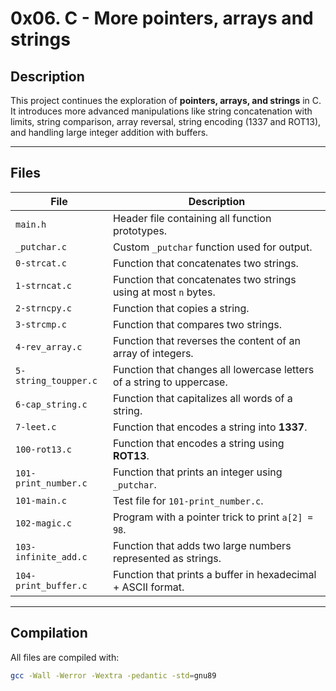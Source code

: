 # 0x06. C - More pointers, arrays and strings

## Description
This project continues the exploration of **pointers, arrays, and strings** in C.  
It introduces more advanced manipulations like string concatenation with limits, string comparison, array reversal, string encoding (1337 and ROT13), and handling large integer addition with buffers.

---

## Files

| File | Description |
|------|-------------|
| `main.h` | Header file containing all function prototypes. |
| `_putchar.c` | Custom `_putchar` function used for output. |
| `0-strcat.c` | Function that concatenates two strings. |
| `1-strncat.c` | Function that concatenates two strings using at most `n` bytes. |
| `2-strncpy.c` | Function that copies a string. |
| `3-strcmp.c` | Function that compares two strings. |
| `4-rev_array.c` | Function that reverses the content of an array of integers. |
| `5-string_toupper.c` | Function that changes all lowercase letters of a string to uppercase. |
| `6-cap_string.c` | Function that capitalizes all words of a string. |
| `7-leet.c` | Function that encodes a string into **1337**. |
| `100-rot13.c` | Function that encodes a string using **ROT13**. |
| `101-print_number.c` | Function that prints an integer using `_putchar`. |
| `101-main.c` | Test file for `101-print_number.c`. |
| `102-magic.c` | Program with a pointer trick to print `a[2] = 98`. |
| `103-infinite_add.c` | Function that adds two large numbers represented as strings. |
| `104-print_buffer.c` | Function that prints a buffer in hexadecimal + ASCII format. |

---

## Compilation

All files are compiled with:

```bash
gcc -Wall -Werror -Wextra -pedantic -std=gnu89 
